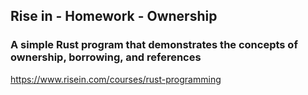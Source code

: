 ## Rise in - Homework - Ownership
### A simple Rust program that demonstrates the concepts of ownership, borrowing, and references

https://www.risein.com/courses/rust-programming
